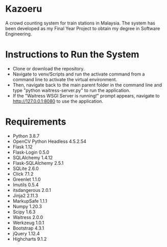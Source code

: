 # Kazoeru
A crowd counting system for train stations in Malaysia.
The system has been developed as my Final Year Project to obtain my degree in Software Engineering.

# Instructions to Run the System
* Clone or download the repository.
* Navigate to venv/Scripts and run the activate command from a command line to activate the virtual environment.
* Then, navigate back to the main parent folder in the command line and type "python waitress-server.py" to run the application.
* If the "Waitress WSGI Server is running!" prompt appears, navigate to http://127.0.0.1:8080 to use the application.

# Requirements
* Python 3.8.7
* OpenCV Python Headless 4.5.2.54
* Flask 1.12
* Flask-Login 0.5.0
* SQLAlchemy 1.4.12
* Flask-SQLAlchemy 2.5.1
* SQLite 2.6.0
* Click 7.1.2
* Greenlet 1.1.0
* Imutils 0.5.4
* itsdangerous 2.0.1
* Jinja2 2.11.3
* MarkupSafe 1.1.1
* Numpy 1.20.3
* Scipy 1.6.3
* Waitress 2.0.0
* Werkzeug 1.0.1
* Bootstrap 4.3.1
* jQuery 1.12.4
* Highcharts 9.1.2
